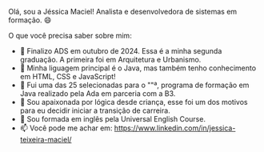 Olá, sou a Jéssica Maciel!
Analista e desenvolvedora de sistemas em formação. 😄

O que você precisa saber sobre mim:

- 🔭 Finalizo ADS em outubro de 2024. Essa é a minha segunda graduação. A primeira foi em Arquitetura e Urbanismo.
- 🌱 Minha liguagem principal é o Java, mas também tenho conhecimento em HTML, CSS e JavaScript!
- 👯 Fui uma das 25 selecionadas para o "<Dev>"ª, programa de formação em Java realizado pela Ada em parceria com a B3.
- 🤔 Sou apaixonada por lógica desde criança, esse foi um dos motivos para eu decidir iniciar a transição de carreira.
- 💬 Sou formada em inglês pela Universal English Course.
- 📫 Você pode me achar em: https://www.linkedin.com/in/jessica-teixeira-maciel/
